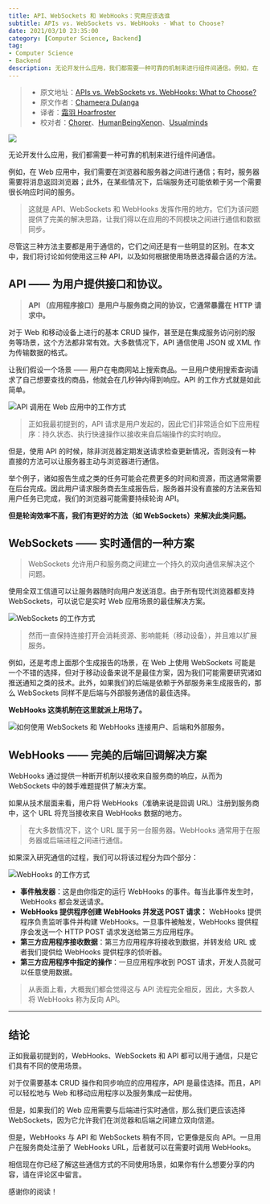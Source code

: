 ```yaml
---
title: API、WebSockets 和 WebHooks：究竟应该选谁
subtitle: APIs vs. WebSockets vs. WebHooks - What to Choose?
date: 2021/03/10 23:35:00
category: [Computer Science, Backend]
tag:
- Computer Science
- Backend
description: 无论开发什么应用，我们都需要一种可靠的机制来进行组件间通信。例如，在 Web 应用中，我们需要在浏览器和服务器之间进行通信；有时，服务器需要将消息返回浏览器；此外，在某些情况下，后端服务还可能依赖于另一个需要很长响应时间的服务。
---
```


> * 原文地址：[APIs vs. WebSockets vs. WebHooks: What to Choose?](https://blog.bitsrc.io/apis-vs-websockets-vs-webhooks-what-to-choose-5942b73aeb9b)
> * 原文作者：[Chameera Dulanga](https://medium.com/@chameeradulanga)
> * 译者：[霜羽 Hoarfroster](https://github.com/PassionPenguin)
> * 校对者：[Chorer](https://github.com/Chorer)、[HumanBeingXenon](https://github.com/HumanBeingXenon)、[Usualminds](https://github.com/Usualminds)

![](https://cdn-images-1.medium.com/max/5760/1*k3Etz0QztOVwxIMYg1Tatw.jpeg)

无论开发什么应用，我们都需要一种可靠的机制来进行组件间通信。

例如，在 Web 应用中，我们需要在浏览器和服务器之间进行通信；有时，服务器需要将消息返回浏览器；此外，在某些情况下，后端服务还可能依赖于另一个需要很长响应时间的服务。

> 这就是 API、WebSockets 和 WebHooks 发挥作用的地方。它们为该问题提供了完美的解决思路，让我们得以在应用的不同模块之间进行通信和数据同步。

尽管这三种方法主要都是用于通信的，它们之间还是有一些明显的区别。在本文中，我们将讨论如何使用这三种 API，以及如何根据使用场景选择最合适的方法。

## API —— 为用户提供接口和协议。

> **API （应用程序接口）是用户与服务商之间的协议，它通常暴露在 HTTP 请求中。**

对于 Web 和移动设备上进行的基本 CRUD 操作，甚至是在集成服务访问别的服务等场景，这个方法都非常有效。大多数情况下，API 通信使用 JSON 或 XML 作为传输数据的格式。

让我们假设一个场景 —— 用户在电商网站上搜索商品。一旦用户使用搜索查询请求了自己想要查找的商品，他就会在几秒钟内得到响应。API 的工作方式就是如此简单。

![API 调用在 Web 应用中的工作方式](https://cdn-images-1.medium.com/max/2000/1*2P5Wwur2TEno1WY0lZHP3w.png)

> 正如我最初提到的，API 请求是用户发起的，因此它们非常适合如下应用程序：持久状态、执行快速操作以接收来自后端操作的实时响应。

但是，使用 API 的时候，除非浏览器定期发送请求检查更新情况，否则没有一种直接的方法可以让服务器主动与浏览器进行通信。

举个例子，诸如报告生成之类的任务可能会花费更多的时间和资源，而这通常需要在后台完成。因此用户请求服务商去生成报告后，服务器并没有直接的方法来告知用户任务已完成，我们的浏览器可能需要持续轮询 API。

**但是轮询效率不高，我们有更好的方法（如 WebSockets）来解决此类问题。**

## WebSockets —— 实时通信的一种方案

> WebSockets 允许用户和服务商之间建立一个持久的双向通信来解决这个问题。

使用全双工信道可以让服务器随时向用户发送消息。由于所有现代浏览器都支持 WebSockets，可以说它是实时 Web 应用场景的最佳解决方案。

![WebSockets 的工作方式](https://cdn-images-1.medium.com/max/2690/1*6pyJqsMadK3ItpzWa3qdSA.png)

> 然而一直保持连接打开会消耗资源、影响能耗（移动设备），并且难以扩展服务。

例如，还是考虑上面那个生成报告的场景，在 Web 上使用 WebSockets 可能是一个不错的选择，但对于移动设备来说不是最佳方案，因为我们可能需要研究诸如推送通知之类的技术。此外，如果我们的后端是依赖于外部服务来生成报告的，那么 WebSockets 同样不是后端与外部服务通信的最佳选择。

**WebHooks 这类机制在这里就派上用场了。**

![如何使用 WebSockets 和 WebHooks 连接用户、后端和外部服务。](Https://cdn-images-1.medium.com/max/2006/1*vhbQNBBr2Lmzz2QBa5KYkQ.png)

## WebHooks —— 完美的后端回调解决方案

WebHooks 通过提供一种断开机制以接收来自服务商的响应，从而为 WebSockets 中的棘手难题提供了解决方案。

如果从技术层面来看，用户将 WebHooks（准确来说是回调 URL）注册到服务商中，这个 URL 将充当接收来自 WebHooks 数据的地方。

> 在大多数情况下，这个 URL 属于另一台服务器。WebHooks 通常用于在服务器或后端进程之间进行通信。

如果深入研究通信的过程，我们可以将该过程分为四个部分：

![WebHooks 的工作方式](https://cdn-images-1.medium.com/max/3000/1*2BYW_05KftDQ4U3XVrXQOA.png)

* **事件触发器**：这是由你指定的运行 WebHooks 的事件。每当此事件发生时，WebHooks 都会发送请求。
* **WebHooks 提供程序创建 WebHooks 并发送 POST 请求：** WebHooks 提供程序负责监听事件并构建 WebHooks。一旦事件被触发，WebHooks 提供程序会发送一个 HTTP POST 请求发送给第三方应用程序。
* **第三方应用程序接收数据**：第三方应用程序将接收到数据，并转发给 URL 或者我们提供给 WebHooks 提供程序的侦听器。
* **第三方应用程序中指定的操作**：一旦应用程序收到 POST 请求，开发人员就可以任意使用数据。

> 从表面上看，大概我们都会觉得这与 API 流程完全相反，因此，大多数人将 WebHooks 称为反向 API。

---

## 结论

正如我最初提到的，WebHooks、WebSockets 和 API 都可以用于通信，只是它们具有不同的使用场景。

对于仅需要基本 CRUD 操作和同步响应的应用程序，API 是最佳选择。而且，API 可以轻松地与 Web 和移动应用程序以及服务集成一起使用。

但是，如果我们的 Web 应用需要与后端进行实时通信，那么我们更应该选择 WebSockets，因为它允许我们在浏览器和后端之间建立双向信道。

但是，WebHooks 与 API 和 WebSockets 稍有不同，它更像是反向 API。一旦用户在服务商处注册了 WebHooks URL，后者就可以在需要时调用 WebHooks。

相信现在你已经了解这些通信方式的不同使用场景，如果你有什么想要分享的内容，请在评论区中留言。

感谢你的阅读！
